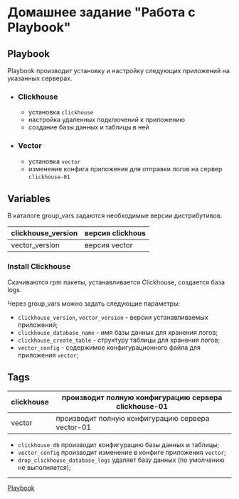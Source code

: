 # Домашнее задание "Работа с Playbook"

## Playbook

Playbook производит установку и настройку следующих приложений на указанных серверах.


- ### Clickhouse

  - установка `clickhouse`
  - настройка удаленных подключений к приложению
  - создание базы данных и таблицы в ней


- ### Vector

  - установка `vector`
  - изменение конфига приложения для отправки логов на сервер `clickhouse-01`


## Variables

В каталоге group_vars задаются необходимые версии дистрибутивов.

|clickhouse_version|версия clickhous| 
|-|--------|
|vector_version|версия vector|

### Install Clickhouse
Скачиваются rpm пакеты, устанавливается Clickhouse, создается база logs.

Через group_vars можно задать следующие параметры:
- `clickhouse_version`, `vector_version` - версии устанавливаемых приложений;
- `clickhouse_database_name` - имя базы данных для хранения логов;
- `clickhouse_create_table` - структуру таблицы для хранения логов;
- `vector_config` - содержимое конфигурационного файла для приложения `vector`;

## Tags

|clickhouse|производит полную конфигурацию сервера clickhouse-01| 
|-|--------|
|vector|производит полную конфигурацию сервера vector-01|

- `clickhouse_db` производит конфигурацию базы данных и таблицы;
- `vector_config` производит изменение в конфиге приложения `vector`;
- `drop_clickhouse_database_logs` удаляет базу данных (по умолчанию не выполняется);

---


[Playbook](https://github.com/Dimarkle/DevOps/tree/main/%D0%A0%D0%B0%D0%B1%D0%BE%D1%82%D0%B0%20%D1%81%20Playbook/playbook)
